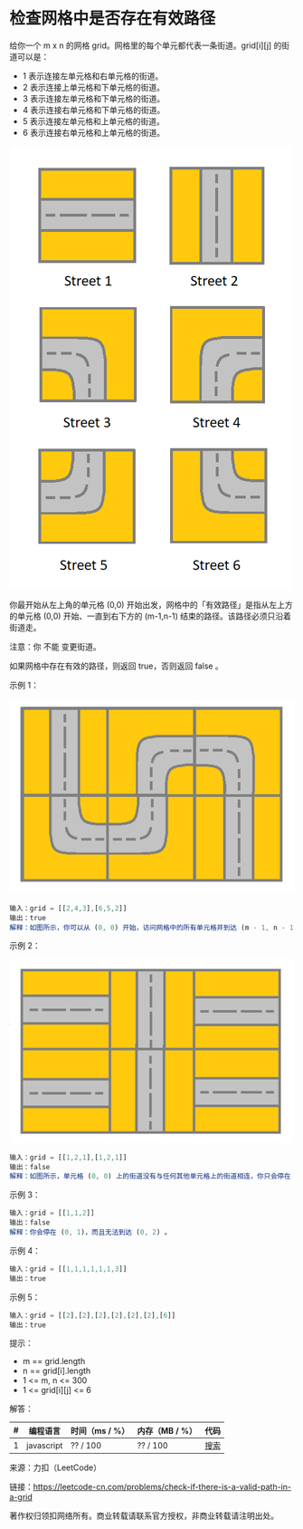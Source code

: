 # 检查网格中是否存在有效路径

给你一个 m x n 的网格 grid。网格里的每个单元都代表一条街道。grid[i][j] 的街道可以是：

- 1 表示连接左单元格和右单元格的街道。
- 2 表示连接上单元格和下单元格的街道。
- 3 表示连接左单元格和下单元格的街道。
- 4 表示连接右单元格和下单元格的街道。
- 5 表示连接左单元格和上单元格的街道。
- 6 表示连接右单元格和上单元格的街道。

![道路](./road.png)

你最开始从左上角的单元格 (0,0) 开始出发，网格中的「有效路径」是指从左上方的单元格 (0,0) 开始、一直到右下方的 (m-1,n-1) 结束的路径。该路径必须只沿着街道走。

注意：你 不能 变更街道。

如果网格中存在有效的路径，则返回 true，否则返回 false 。

示例 1：

![示例1](./eg1.png)

``` javascript
输入：grid = [[2,4,3],[6,5,2]]
输出：true
解释：如图所示，你可以从 (0, 0) 开始，访问网格中的所有单元格并到达 (m - 1, n - 1) 。
```

示例 2：

![示例2](./eg2.png)

``` javascript
输入：grid = [[1,2,1],[1,2,1]]
输出：false
解释：如图所示，单元格 (0, 0) 上的街道没有与任何其他单元格上的街道相连，你只会停在 (0, 0) 处。
```

示例 3：

``` javascript
输入：grid = [[1,1,2]]
输出：false
解释：你会停在 (0, 1)，而且无法到达 (0, 2) 。
```

示例 4：

``` javascript
输入：grid = [[1,1,1,1,1,1,3]]
输出：true
```

示例 5：

``` javascript
输入：grid = [[2],[2],[2],[2],[2],[2],[6]]
输出：true
```

提示：

- m == grid.length
- n == grid[i].length
- 1 <= m, n <= 300
- 1 <= grid[i][j] <= 6

解答：

**#**|**编程语言**|**时间（ms / %）**|**内存（MB / %）**|**代码**
--|--|--|--|--
1|javascript|?? / 100|?? / 100|[搜索](./javascript/ac_v1.js)

来源：力扣（LeetCode）

链接：https://leetcode-cn.com/problems/check-if-there-is-a-valid-path-in-a-grid

著作权归领扣网络所有。商业转载请联系官方授权，非商业转载请注明出处。
